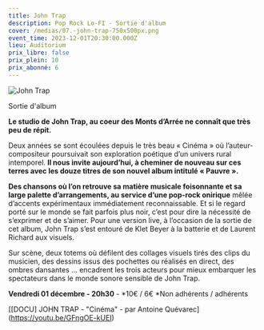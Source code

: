 ```yaml
---
title: John Trap
description: Pop Rock Lo-FI - Sortie d'album
cover: /medias/07.-john-trap-750x500px.png
event_time: 2023-12-01T20:30:00.000Z
lieu: Auditorium
prix_libre: false
prix_plein: 10
prix_abonné: 6
---
```

![John Trap](/medias/07.-john-trap-750x500px.png "Sortie d'album")

Sortie d'album 

**Le studio de John Trap, au coeur des Monts d’Arrée ne connaît que très peu de répit.**

Deux années se sont écoulées depuis le très beau « Cinéma » où l’auteur-compositeur poursuivait son exploration poétique d’un univers rural intemporel. **Il nous invite aujourd’hui, à cheminer de nouveau sur ces terres avec les douze titres de son nouvel album intitulé « Pauvre ».** 

**Des chansons où l’on retrouve sa matière musicale foisonnante et sa large palette d’arrangements, au service d’une pop-rock onirique** mêlée d’accents expérimentaux immédiatement reconnaissable. Et si le regard porté sur le monde se fait parfois plus noir, c’est pour dire la nécessité de s’exprimer et de s’aimer. Pour une version live, à l’occasion de la sortie de cet album, John Trap s’est entouré de Klet Beyer à la batterie et de Laurent Richard aux visuels.

Sur scène, deux totems où défilent des collages visuels tirés des clips du musicien, des dessins issus des pochettes ou réalisés en direct, des ombres dansantes … encadrent les trois acteurs pour mieux embarquer les spectateurs dans le monde sonore sensible de John Trap.

**Vendredi 01 décembre - 20h30** - \*10€ / 6€  \*Non adhérents / adhérents

[\[DOCU] JOHN TRAP - "Cinéma" - par Antoine Quévarec](https://youtu.be/GFngOE-kUEI)